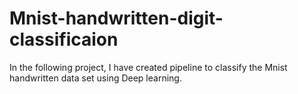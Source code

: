 # Mnist-handwritten-digit-classificaion
In the following project, I have created pipeline to classify the Mnist handwritten data set using Deep learning.
